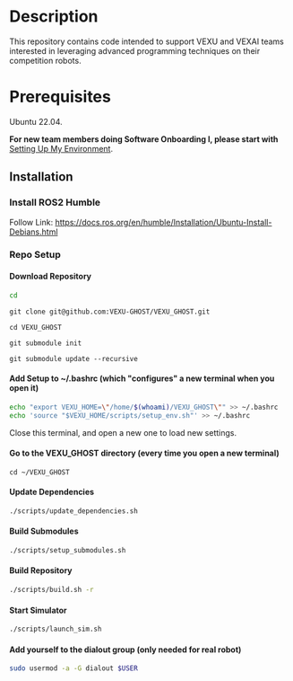 # Description
This repository contains code intended to support VEXU and VEXAI teams interested in leveraging advanced programming techniques on their competition robots.

# Prerequisites
Ubuntu 22.04.

**For new team members doing Software Onboarding I, please start with** [Setting Up My Environment](https://github.com/VEXU-GHOST/VEXU_GHOST/blob/develop/SetupMyEnvironment.md).

## Installation
### Install ROS2 Humble

Follow Link: https://docs.ros.org/en/humble/Installation/Ubuntu-Install-Debians.html

### Repo Setup
#### Download Repository
```sh
cd
```
```
git clone git@github.com:VEXU-GHOST/VEXU_GHOST.git
```
```
cd VEXU_GHOST
```
```
git submodule init
```
```
git submodule update --recursive
```
#### Add Setup to ~/.bashrc (which "configures" a new terminal when you open it)
```sh
echo "export VEXU_HOME=\"/home/$(whoami)/VEXU_GHOST\"" >> ~/.bashrc
echo 'source "$VEXU_HOME/scripts/setup_env.sh"' >> ~/.bashrc
```
Close this terminal, and open a new one to load new settings.
#### Go to the VEXU_GHOST directory (every time you open a new terminal)

```
cd ~/VEXU_GHOST
```

#### Update Dependencies
```sh
./scripts/update_dependencies.sh
```

#### Build Submodules
```sh
./scripts/setup_submodules.sh
```

#### Build Repository
```sh
./scripts/build.sh -r
```

#### Start Simulator
```sh
./scripts/launch_sim.sh
```

#### Add yourself to the dialout group (only needed for real robot)

```sh
sudo usermod -a -G dialout $USER
```
